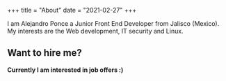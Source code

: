+++
title = "About"
date = "2021-02-27"
+++

I am Alejandro Ponce a Junior Front End Developer from Jalisco (Mexico). My interests are the Web development, IT security and Linux.

## Want to hire me?

**Currently I am interested in job offers :)**

